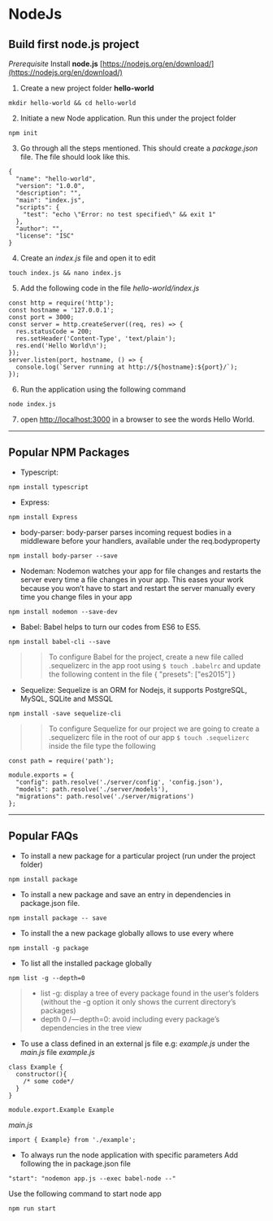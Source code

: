 # NodeJs #

## Build first node.js project ##
*Prerequisite* Install **node.js** [https://nodejs.org/en/download/](https://nodejs.org/en/download/)

1. Create a new project folder **hello-world**
```
mkdir hello-world && cd hello-world
```

2. Initiate a new Node application. Run this under the project folder
```
npm init
```

3. Go through all the steps mentioned. This should create a *package.json* file. The file should look like this.

```
{
  "name": "hello-world",
  "version": "1.0.0",
  "description": "",
  "main": "index.js",
  "scripts": {
    "test": "echo \"Error: no test specified\" && exit 1"
  },
  "author": "",
  "license": "ISC"
}
```

4. Create an *index.js* file and open it to edit
```
touch index.js && nano index.js
```

5. Add the following code in the file *hello-world/index.js*

```
const http = require('http');
const hostname = '127.0.0.1';
const port = 3000;
const server = http.createServer((req, res) => {
  res.statusCode = 200;
  res.setHeader('Content-Type', 'text/plain');
  res.end('Hello World\n');
});
server.listen(port, hostname, () => {
  console.log(`Server running at http://${hostname}:${port}/`);
});
```

6. Run the application using the following command
```
node index.js
```

7. open [http://localhost:3000](http://localhost:3000) in a browser to see the words Hello World.

***************************************************************************************************************
## Popular NPM Packages ##
* Typescript:
```
npm install typescript
```
* Express:
```
npm install Express
```
* body-parser: body-parser parses incoming request bodies in a middleware before your handlers, available under the req.bodyproperty
```
npm install body-parser --save
```

* Nodeman: Nodemon watches your app for file changes and restarts the server every time a file changes in your app. This eases your work because you won’t have to start and restart the server manually every time you change files in your app
```
npm install nodemon --save-dev
```
* Babel: Babel helps to turn our codes from ES6 to ES5.
```
npm install babel-cli --save
```
>> To configure Babel for the project, create a new file called .sequelizerc in the app root using `$ touch .babelrc` and update the following content in the file
>> {
>>   "presets": ["es2015"]
>> }

* Sequelize: Sequelize is an ORM for Nodejs, it supports PostgreSQL, MySQL, SQLite and MSSQL
```
npm install -save sequelize-cli
```
>> To configure Sequelize for our project we are going to create a .sequelizerc file in the root of our app
>> `$ touch .sequelizerc`
>> inside the file type the following
```
const path = require('path');

module.exports = {
  "config": path.resolve('./server/config', 'config.json'),
  "models": path.resolve('./server/models'),
  "migrations": path.resolve('./server/migrations')
};
```
***************************************************************************************************************
## Popular FAQs ##
* To install a new package for a particular project (run under the project folder)
```
npm install package
```

* To install a new package and save an entry in dependencies in package.json file.
```
npm install package -- save
```

* To install the a new package globally allows to use every where
```
npm install -g package
```

* To list all the installed package globally
```
npm list -g --depth=0
```

> * list -g: display a tree of every package found in the user’s folders (without the -g option it only shows the current directory’s packages)
> * depth 0 / — depth=0: avoid including every package’s dependencies in the tree view

* To use a class defined in an external js file e.g: *example.js* under the *main.js* file
*example.js*
```
class Example {
  constructor(){
    /* some code*/
  }
}

module.export.Example Example
```
*main.js*
```
import { Example} from './example';
```
* To always run the node application with specific parameters
Add following the in package.json file
```
"start": "nodemon app.js --exec babel-node --"
```
Use the following command to start node app
```
npm run start
```


